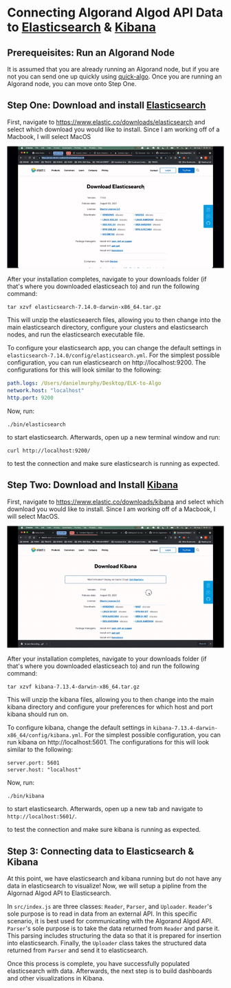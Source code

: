 # Connecting Algorand Algod API Data to [Elasticsearch](https://www.elastic.co/elasticsearch/) & [Kibana](https://www.elastic.co/kibana/)

## Prerequeisites: Run an Algorand Node
It is assumed that you are already running an Algorand node, but if you are not you can send one up quickly using [quick-algo](https://github.com/danmurphy1217/algorand-quickstart). Once you are running an Algorand node, you can move onto Step One.

## Step One: Download and install [Elasticsearch](https://www.elastic.co/elasticsearch/)

First, navigate to https://www.elastic.co/downloads/elasticsearch and select which download you would like to install. Since I am working off of a Macbook, I will select MacOS

![Download Elasticsearch for MacOS](tmp/Elasticsearch-Download.gif)

After your installation completes, navigate to your downloads folder (if that's where you downloaded elasticseach to) and run the following command:

```shell
tar xzvf elasticsearch-7.14.0-darwin-x86_64.tar.gz
```

This will unzip the elasticseaerch files, allowing you to then change into the main elasticsearch directory, configure your clusters and elasticsearch nodes, and run the elasticsearch executable file.

To configure your elasticsearch app, you can change the default settings in `elasticsearch-7.14.0/config/elasticsearch.yml`. For the simplest possible configuration, you can run elasticsearch on http://localhost:9200. The configurations for this will look similar to the following:

```yaml
path.logs: /Users/danielmurphy/Desktop/ELK-to-Algo
network.host: "localhost"
http.port: 9200
```

Now, run:

```shell
./bin/elasticsearch
```

to start elasticsearch. Afterwards, open up a new terminal window and run:

```shell
curl http://localhost:9200/
```

to test the connection and make sure elasticsearch is running as expected.

## Step Two: Download and Install [Kibana](https://www.elastic.co/kibana/)

First, navigate to https://www.elastic.co/downloads/kibana and select which download you would like to install. Since I am working off of a Macbook, I will select MacOS.

![Download Kibana for MacOS](tmp/KibanaDownload.gif)

After your installation completes, navigate to your downloads folder (if that's where you downloaded elasticseach to) and run the following command:


```shell
tar xzvf kibana-7.13.4-darwin-x86_64.tar.gz
```

This will unzip the kibana files, allowing you to then change into the main kibana directory and configure your preferences for which host and port kibana should run on.

To configure kibana, change the default settings in `kibana-7.13.4-darwin-x86_64/config/kibana.yml`. For the simplest possible configuration, you can run kibana on http://localhost:5601. The configurations for this will look similar to the following:

```shell
server.port: 5601
server.host: "localhost"
```

Now, run:

```shell
./bin/kibana
```

to start elasticsearch. Afterwards, open up a new tab and navigate to `http://localhost:5601/`.

to test the connection and make sure kibana is running as expected.

## Step 3: Connecting data to Elasticsearch & Kibana

At this point, we have elasticsearch and kibana running but do not have any data in elasticsearch to visualize! Now, we will setup a pipline from the Algornad Algod API to Elasticsearch.

In `src/index.js` are three classes: `Reader`, `Parser`, and `Uploader`. `Reader`'s sole purpose is to read in data from an external API. In this specific scenario, it is best used for communicating with the Algorand Algod API. `Parser`'s sole purpose is to take the data returned from `Reader` and parse it. This parsing includes structuring the data so that it is prepared for insertion into elasticsearch. Finally, the `Uploader` class takes the structured data returned from `Parser` and send it to elasticsearch.

Once this process is complete, you have successfully populated elasticsearch with data. Afterwards, the next step is to build dashboards and other visualizations in Kibana.
